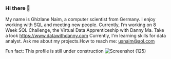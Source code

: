 ### Hi there 👋
My name is Ghizlane Naim, a computer scientist from Germany. I enjoy working with SQL and meeting new people.
Currently, I’m working on 8 Week SQL Challenge, the Virtual Data Apprenticeship with Danny Ma. Take a look https://www.datawithdanny.com
 Currently, I'm learning skills for data analyst.
 Ask me about my projects.How to reach me: usnaim@aol.com
 
 Fun fact: This profile is still under construction ![Screenshot (125)](https://user-images.githubusercontent.com/110465373/182584179-27ca1f00-4e52-4589-82c4-5b2c5ab9ca03.png)





